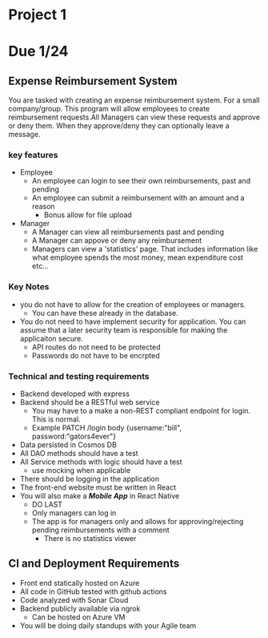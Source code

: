 # Project 1
# Due 1/24

## Expense Reimbursement System
You are tasked with creating an expense reimbursement system. For a small company/group. This program will allow employees to create reimbursement requests.All Managers can view these requests and approve or deny them. When they approve/deny they can optionally leave a message.

### key features
- Employee
    - An employee can login to see their own reimbursements, past and pending
    - An employee can submit a reimbursement with an amount and a reason
        - Bonus allow for file upload
- Manager
    - A Manager can view all reimbursements past and pending
    - A Manager can appove or deny any reimbursement
    - Managers can view a 'statistics' page. That includes information like what employee spends the most money, mean expenditure cost etc...

### Key Notes
- you do not have to allow for the creation of employees or managers.
    - You can have these already in the database.
- You do not need to have implement security for application. You can assume that a later security team is responsible for making the applicaiton secure.
    - API routes do not need to be protected
    - Passwords do not have to be encrpted

### Technical and testing requirements
- Backend developed with express
- Backend should be a RESTful web service
    - You may have to a make a non-REST compliant endpoint for login. This is normal.
    - Example PATCH /login  body {username:"bill", password:"gators4ever"}
- Data persisted in Cosmos DB 
- All DAO methods should have a test
- All Service methods with logic should have a test
    - use mocking when applicable
- There should be logging in the application
- The front-end website must be written in React
- You will also make a ***Mobile App*** in React Native
    - DO LAST
    - Only managers can log in
    - The app is for managers only and allows for approving/rejecting pending reimbursements with a comment
        - There is no statistics viewer

## CI and Deployment Requirements
- Front end statically hosted on Azure
- All code in GitHub tested with github actions
- Code analyzed with Sonar Cloud
- Backend publicly available via ngrok
    - Can be hosted on Azure VM
- You will be doing daily standups with your Agile team